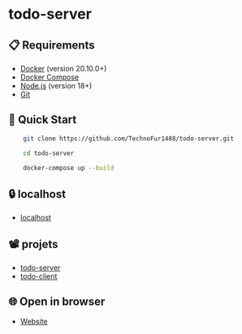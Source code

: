 ﻿# todo-server

## 📋 Requirements

- [Docker](https://www.docker.com/) (version 20.10.0+)
- [Docker Compose](https://docs.docker.com/compose/)
- [Node.js](https://nodejs.org/) (version 18+)
- [Git](https://git-scm.com/)

## 🚀 Quick Start

```bash copy
    git clone https://github.com/TechnoFur1488/todo-server.git

    cd todo-server

    docker-compose up --build
```

## 🔒 localhost

- [localhost](http://localhost:5173)

## 📽️ projets 

- [todo-server](https://github.com/TechnoFur1488/todo-ser.git)
- [todo-client](https://github.com/TechnoFur1488/todo-client.git)

## 🌐 Open in browser

- [Website](https://todo-client-nikitas-projects-e30fe775.vercel.app)
